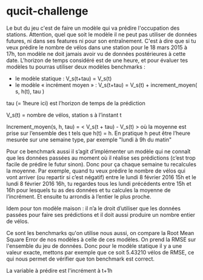 # qucit-challenge

Le but du jeu c'est de faire un modèle qui va prédire l'occupation des stations. Attention, quel que soit le modèle il ne peut pas utiliser de données futures, ni dans ses features ni pour son entraînement. C'est à dire que si tu veux prédire le nombre de vélos dans une station pour le 18 mars 2015 à 17h, ton modèle ne doit jamais avoir vu de données postérieures à cette date. L'horizon de temps considéré est de une heure, et pour évaluer tes modèles tu pourras utiliser deux modèles benchmarks : 

- le modèle statique : V_s(t+tau) = V_s(t) 
- le modèle « incrément moyen » : V_s(t+tau) = V_s(t) + increment_moyen( s, h(t), tau )

tau (= 1heure ici) est l’horizon de temps de la prédiction

V_s(t) = nombre de vélos, station s à l’instant t

Increment_moyen(s, h, tau) = < V_s(t + tau) - V_s(t) > où la moyenne est prise sur l’ensemble des t tels que h(t) = h. En pratique h peut être l’heure mesurée sur une semaine type, par exemple "lundi à 9h du matin"

Pour ce benchmark aussi il s’agit d’implémenter un modèle qui ne connaît que les données passées au moment où il réalise ses prédictions (c’est trop facile de prédire le futur sinon). Donc pour ça chaque semaine tu recalcules la moyenne. Par exemple, quand tu veux prédire le nombre de vélos qui vont arriver (ou repartir si c’est négatif) entre le lundi 8 février 2016 15h et le lundi 8 février 2016 16h, tu regardes tous les lundi précédents entre 15h et 16h pour lesquels tu as des données et tu calcules la moyenne de l’incrément. Et ensuite tu arrondis à l’entier le plus proche.

Idem pour ton modèle maison : il n’a le droit d’utiliser que les données passées pour faire ses prédictions et il doit aussi produire un nombre entier de vélos.

Ce sont les benchmarks qu'on utilise nous aussi, on compare la Root Mean Square Error de nos modèles à celle de ces modèles.
On prend la RMSE sur l'ensemble du jeu de données. Donc pour le modèle statique il y a une valeur exacte, mettons par exemple que ce soit 5.43210 vélos de RMSE, ce qui nous permet de vérifier que ton benchmark est correct.




La variable à prédire est l'incrément à t+1h
